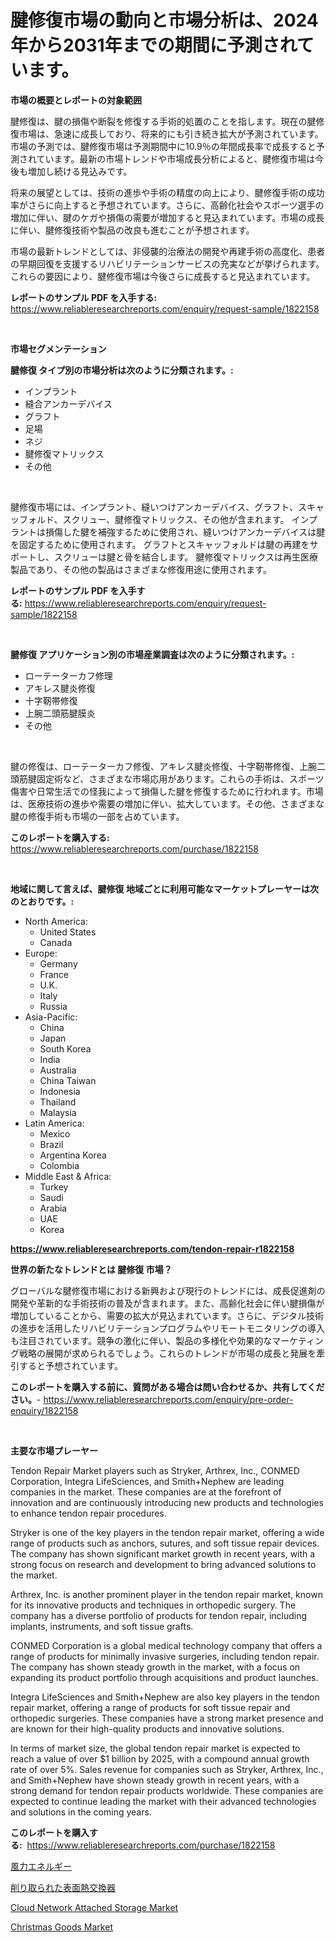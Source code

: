 <p><h1>腱修復市場の動向と市場分析は、2024年から2031年までの期間に予測されています。</h1></p><p><strong>市場の概要とレポートの対象範囲</strong></p>
<p><p>腱修復は、腱の損傷や断裂を修復する手術的処置のことを指します。現在の腱修復市場は、急速に成長しており、将来的にも引き続き拡大が予測されています。市場の予測では、腱修復市場は予測期間中に10.9％の年間成長率で成長すると予測されています。最新の市場トレンドや市場成長分析によると、腱修復市場は今後も増加し続ける見込みです。</p><p>将来の展望としては、技術の進歩や手術の精度の向上により、腱修復手術の成功率がさらに向上すると予想されています。さらに、高齢化社会やスポーツ選手の増加に伴い、腱のケガや損傷の需要が増加すると見込まれています。市場の成長に伴い、腱修復技術や製品の改良も進むことが予想されます。</p><p>市場の最新トレンドとしては、非侵襲的治療法の開発や再建手術の高度化、患者の早期回復を支援するリハビリテーションサービスの充実などが挙げられます。これらの要因により、腱修復市場は今後さらに成長すると見込まれています。</p></p>
<p><strong>レポートのサンプル PDF を入手する:</strong> <a href="https://www.reliableresearchreports.com/enquiry/request-sample/1822158">https://www.reliableresearchreports.com/enquiry/request-sample/1822158</a></p>
<p>&nbsp;</p>
<p><strong>市場セグメンテーション</strong></p>
<p><strong>腱修復 タイプ別の市場分析は次のように分類されます。:</strong></p>
<p><ul><li>インプラント</li><li>縫合アンカーデバイス</li><li>グラフト</li><li>足場</li><li>ネジ</li><li>腱修復マトリックス</li><li>その他</li></ul></p>
<p>&nbsp;</p>
<p><p>腱修復市場には、インプラント、縫いつけアンカーデバイス、グラフト、スキャッフォルド、スクリュー、腱修復マトリックス、その他が含まれます。 インプラントは損傷した腱を補強するために使用され、縫いつけアンカーデバイスは腱を固定するために使用されます。 グラフトとスキャッフォルドは腱の再建をサポートし、スクリューは腱と骨を結合します。 腱修復マトリックスは再生医療製品であり、その他の製品はさまざまな修復用途に使用されます。</p></p>
<p><strong>レポートのサンプル PDF を入手する:</strong>&nbsp;<a href="https://www.reliableresearchreports.com/enquiry/request-sample/1822158">https://www.reliableresearchreports.com/enquiry/request-sample/1822158</a></p>
<p>&nbsp;</p>
<p><strong> 腱修復 アプリケーション別の市場産業調査は次のように分類されます。:</strong></p>
<p><ul><li>ローテーターカフ修理</li><li>アキレス腱炎修復</li><li>十字靭帯修復</li><li>上腕二頭筋腱膜炎</li><li>その他</li></ul></p>
<p>&nbsp;</p>
<p><p>腱の修復は、ローテーターカフ修復、アキレス腱炎修復、十字靭帯修復、上腕二頭筋腱固定術など、さまざまな市場応用があります。これらの手術は、スポーツ傷害や日常生活での怪我によって損傷した腱を修復するために行われます。市場は、医療技術の進歩や需要の増加に伴い、拡大しています。その他、さまざまな腱の修復手術も市場の一部を占めています。</p></p>
<p><strong>このレポートを購入する:</strong>&nbsp; <a href="https://www.reliableresearchreports.com/purchase/1822158">https://www.reliableresearchreports.com/purchase/1822158</a></p>
<p>&nbsp;</p>
<p><strong>地域に関して言えば、腱修復 地域ごとに利用可能なマーケットプレーヤーは次のとおりです。:</strong></p>
<p><ul>
    <li>
        North America:
        <ul>
            <li>United States</li>
            <li>Canada</li>
        </ul>
    </li>
    <li>
        Europe:
        <ul>
            <li>Germany</li>
            <li>France</li>
            <li>U.K.</li>
            <li>Italy</li>
            <li>Russia</li>
        </ul>
    </li>
    <li>
        Asia-Pacific:
        <ul>
            <li>China</li>
            <li>Japan</li>
            <li>South Korea</li>
            <li>India</li>
            <li>Australia</li>
            <li>China Taiwan</li>
            <li>Indonesia</li>
            <li>Thailand</li>
            <li>Malaysia</li>
        </ul>
    </li>
    <li>
        Latin America:
        <ul>
            <li>Mexico</li>
            <li>Brazil</li>
            <li>Argentina Korea</li>
            <li>Colombia</li>
        </ul>
    </li>
    <li>
        Middle East & Africa:
        <ul>
            <li>Turkey</li>
            <li>Saudi</li>
            <li>Arabia</li>
            <li>UAE</li>
            <li>Korea</li>
        </ul>
    </li>
    </ul></p>
<p><strong><a href="https://www.reliableresearchreports.com/tendon-repair-r1822158">https://www.reliableresearchreports.com/tendon-repair-r1822158</a></strong>&nbsp;</p>
<p><strong>世界の新たなトレンドとは 腱修復 市場？</strong></p>
<p><p>グローバルな腱修復市場における新興および現行のトレンドには、成長促進剤の開発や革新的な手術技術の普及が含まれます。また、高齢化社会に伴い腱損傷が増加していることから、需要の拡大が見込まれています。さらに、デジタル技術の進歩を活用したリハビリテーションプログラムやリモートモニタリングの導入も注目されています。競争の激化に伴い、製品の多様化や効果的なマーケティング戦略の展開が求められるでしょう。これらのトレンドが市場の成長と発展を牽引すると予想されています。</p></p>
<p><strong>このレポートを購入する前に、質問がある場合は問い合わせるか、共有してください。</strong>- <a href="https://www.reliableresearchreports.com/enquiry/pre-order-enquiry/1822158">https://www.reliableresearchreports.com/enquiry/pre-order-enquiry/1822158</a></p>
<p>&nbsp;</p>
<p><strong>主要な市場プレーヤー</strong></p>
<p><p>Tendon Repair Market players such as Stryker, Arthrex, Inc., CONMED Corporation, Integra LifeSciences, and Smith+Nephew are leading companies in the market. These companies are at the forefront of innovation and are continuously introducing new products and technologies to enhance tendon repair procedures.</p><p>Stryker is one of the key players in the tendon repair market, offering a wide range of products such as anchors, sutures, and soft tissue repair devices. The company has shown significant market growth in recent years, with a strong focus on research and development to bring advanced solutions to the market.</p><p>Arthrex, Inc. is another prominent player in the tendon repair market, known for its innovative products and techniques in orthopedic surgery. The company has a diverse portfolio of products for tendon repair, including implants, instruments, and soft tissue grafts.</p><p>CONMED Corporation is a global medical technology company that offers a range of products for minimally invasive surgeries, including tendon repair. The company has shown steady growth in the market, with a focus on expanding its product portfolio through acquisitions and product launches.</p><p>Integra LifeSciences and Smith+Nephew are also key players in the tendon repair market, offering a range of products for soft tissue repair and orthopedic surgeries. These companies have a strong market presence and are known for their high-quality products and innovative solutions.</p><p>In terms of market size, the global tendon repair market is expected to reach a value of over $1 billion by 2025, with a compound annual growth rate of over 5%. Sales revenue for companies such as Stryker, Arthrex, Inc., and Smith+Nephew have shown steady growth in recent years, with a strong demand for tendon repair products worldwide. These companies are expected to continue leading the market with their advanced technologies and solutions in the coming years.</p></p>
<p><strong>このレポートを購入する:</strong>&nbsp;&nbsp;<a href="https://www.reliableresearchreports.com/purchase/1822158">https://www.reliableresearchreports.com/purchase/1822158</a></p>
<p><p><a href="https://medium.com/@elenorkiehn/%E9%A2%A8%E5%8A%9B%E3%82%A8%E3%83%8D%E3%83%AB%E3%82%AE%E3%83%BC%E5%B8%82%E5%A0%B4%E3%81%AE%E6%B4%9E%E5%AF%9F-%E5%B8%82%E5%A0%B4%E5%8B%95%E5%90%91-%E6%88%90%E9%95%B7-2024%E5%B9%B4%E3%81%8B%E3%82%892031%E5%B9%B4%E3%81%BE%E3%81%A7%E3%81%AE%E4%BA%88%E6%B8%AC-7fbe3cc03ec6">風力エネルギー</a></p><p><a href="https://medium.com/@brayanborer2023/%E3%82%B9%E3%82%AF%E3%83%AC%E3%83%BC%E3%83%91%E3%83%BC%E8%A1%A8%E9%9D%A2%E7%86%B1%E4%BA%A4%E6%8F%9B%E5%99%A8%E5%B8%82%E5%A0%B4-%E5%B8%82%E5%A0%B4cagr-%E5%B8%82%E5%A0%B4%E5%8B%95%E5%90%91-%E3%81%8A%E3%82%88%E3%81%B3%E6%88%90%E9%95%B7%E6%88%A6%E7%95%A5%E3%81%AB%E9%96%A2%E3%81%99%E3%82%8B%E6%83%85%E5%A0%B1-b35221308deb">削り取られた表面熱交換器</a></p><p><a href="https://www.linkedin.com/pulse/cloud-network-attached-storage-market-trends-analysis-epdqe?trackingId=5SxBPMJ%2BIU5r0Z3%2FpO4jXw%3D%3D">Cloud Network Attached Storage Market</a></p><p><a href="https://www.linkedin.com/pulse/christmas-goods-market-analysis-sze-forecasted-period-r5sle?trackingId=4tq2aiLAxwApsuLOCg0IIg%3D%3D">Christmas Goods Market</a></p></p>